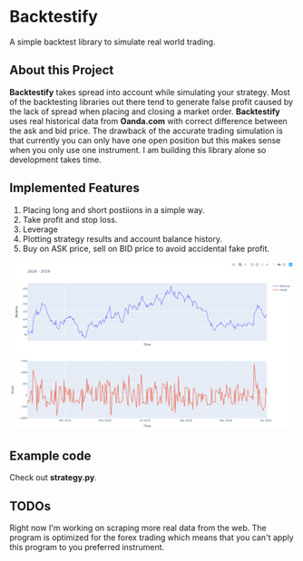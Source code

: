 # Backtestify

A simple backtest library to simulate real world trading. 

## About this Project

**Backtestify** takes spread into account while simulating your strategy. Most of the backtesting libraries out there tend to generate false profit caused by the lack of spread when placing and closing a market order. **Backtestify** uses real historical data from **Oanda.com** with correct difference between the ask and bid price.
The drawback of the accurate trading simulation is that currently you can only have one open position but this makes sense when you only use one instrument. 
I am building this library alone so development takes time.

## Implemented Features 

1. Placing long and short postiions in a simple way.
2. Take profit and stop loss.
3. Leverage
4. Plotting strategy results and account balance history.
5. Buy on ASK price, sell on BID price to avoid accidental fake profit.

![Backtest Result](https://github.com/Imetomi/Backtestify/blob/master/data/plot.PNG)

## Example code

Check out **strategy.py**.

## TODOs

Right now I'm working on scraping more real data from the web. The program is optimized for the forex trading which means that you can't apply this program to you preferred instrument.

